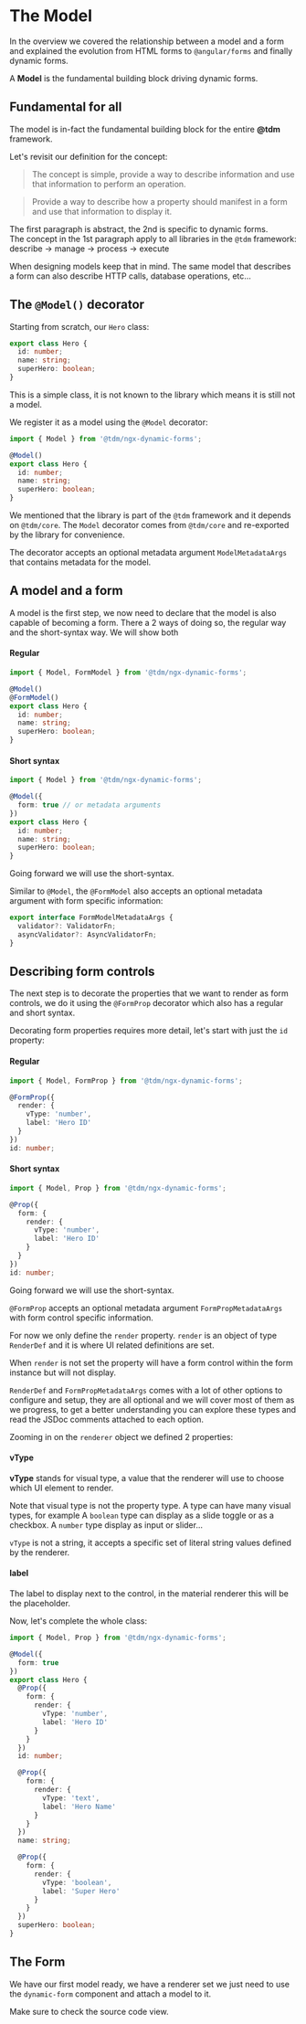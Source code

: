 <!--@tdm-example:part1-->
# The Model
In the overview we covered the relationship between a model and a form
and explained the evolution from HTML forms to `@angular/forms` and
finally dynamic forms.

A **Model** is the fundamental building block driving dynamic forms.

## Fundamental for all
The model is in-fact the fundamental building block for the entire
**@tdm** framework.

Let's revisit our definition for the concept:

> The concept is simple, provide a way to describe information and use
  that information to perform an operation.
    
> Provide a way to describe how a property should manifest in a form
  and use that information to display it.

The first paragraph is abstract, the 2nd is specific to dynamic forms.  
The concept in the 1st paragraph apply to all libraries in the `@tdm`
framework: describe -> manage -> process -> execute  

When designing models keep that in mind. The same model that describes
a form can also describe HTTP calls, database operations, etc...

## The `@Model()` decorator

Starting from scratch, our `Hero` class:

```ts
export class Hero {
  id: number;
  name: string;
  superHero: boolean;
}
```

This is a simple class, it is not known to the library which means it
is still not a model.

We register it as a model using the `@Model` decorator:
 
```ts
import { Model } from '@tdm/ngx-dynamic-forms';

@Model()
export class Hero {
  id: number;
  name: string;
  superHero: boolean;
}
```

We mentioned that the library is part of the `@tdm` framework and it
depends on `@tdm/core`. The `Model` decorator comes from `@tdm/core` and
re-exported by the library for convenience.

The decorator accepts an optional metadata argument `ModelMetadataArgs`
that contains metadata for the model.
 
## A model and a form
A model is the first step, we now need to declare that the model is also
capable of becoming a form. There a 2 ways of doing so, the regular way
and the short-syntax way. We will show both

#### Regular
```ts
import { Model, FormModel } from '@tdm/ngx-dynamic-forms';

@Model()
@FormModel()
export class Hero {
  id: number;
  name: string;
  superHero: boolean;
}
```

#### Short syntax

```ts
import { Model } from '@tdm/ngx-dynamic-forms';

@Model({
  form: true // or metadata arguments
})
export class Hero {
  id: number;
  name: string;
  superHero: boolean;
}
```

<div class="alert">
Going forward we will use the short-syntax.
</div>

Similar to `@Model`, the `@FormModel` also accepts an optional metadata
argument with form specific information:

```ts
export interface FormModelMetadataArgs {
  validator?: ValidatorFn;
  asyncValidator?: AsyncValidatorFn;
}
```

## Describing form controls
The next step is to decorate the properties that we want to render
as form controls, we do it using the `@FormProp` decorator which also
has a regular and short syntax.

Decorating form properties requires more detail, let's start with just
the `id` property:

#### Regular

```ts
import { Model, FormProp } from '@tdm/ngx-dynamic-forms';

@FormProp({
  render: {
    vType: 'number',
    label: 'Hero ID'
  }
})
id: number;
```

#### Short syntax

```ts
import { Model, Prop } from '@tdm/ngx-dynamic-forms';

@Prop({
  form: {
    render: {
      vType: 'number',
      label: 'Hero ID'
    }
  }
})
id: number;
```

<div class="alert">
Going forward we will use the short-syntax.
</div>

`@FormProp` accepts an optional metadata argument `FormPropMetadataArgs`
with form control specific information.

For now we only define the `render` property. `render` is an object
of type `RenderDef` and it is where UI related definitions are set.

When `render` is not set the property will have a form control within
the form instance but will not display.

`RenderDef` and `FormPropMetadataArgs` comes with a lot of other options
to configure and setup, they are all optional and we will cover most of
them as we progress, to get a better understanding you can explore these
types and read the JSDoc comments attached to each option.

Zooming in on the `renderer` object we defined 2 properties:

#### vType
**vType** stands for visual type, a value that the renderer will use
to choose which UI element to render.

Note that visual type is not the property type. A type can have many
visual types, for example A `boolean` type can display as a slide toggle
or as a checkbox. A  `number` type display as input or slider...

`vType` is not a string, it accepts a specific set of literal string
values defined by the renderer. 

#### label
The label to display next to the control, in the material renderer
this will be the placeholder.

Now, let's complete the whole class:

```ts
import { Model, Prop } from '@tdm/ngx-dynamic-forms';

@Model({
  form: true
})
export class Hero {
  @Prop({
    form: {
      render: {
        vType: 'number',
        label: 'Hero ID'
      }
    }
  })
  id: number;

  @Prop({
    form: {
      render: {
        vType: 'text',
        label: 'Hero Name'
      }
    }
  })
  name: string;

  @Prop({
    form: {
      render: {
        vType: 'boolean',
        label: 'Super Hero'
      }
    }
  })
  superHero: boolean;
}
```

## The Form
We have our first model ready, we have a renderer set we just need
to use the `dynamic-form` component and attach a model to it.

Make sure to check the source code view.
 